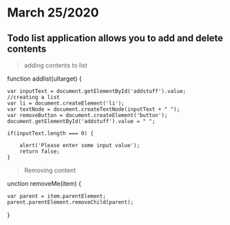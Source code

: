 # March 25/2020

## Todo list application allows you to add and delete contents

>adding contents to list

function addlist(ultarget) {

    var inputText = document.getElementById('addstuff').value;
    //creating a list 
    var li = document.createElement('li');
    var textNode = document.createTextNode(inputText + " ");
    var removeButton = document.createElement('button');
    document.getElementById('addstuff').value = " ";

    if(inputText.length === 0) {

        alert('Please enter some input value');
        return false;
    }

>Removing content

unction removeMe(item) {

    var parent = item.parentElement;
    parent.parentElement.removeChild(parent);
}